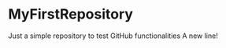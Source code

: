 MyFirstRepository
=================

Just a simple repository to test GitHub functionalities
A new line! 
